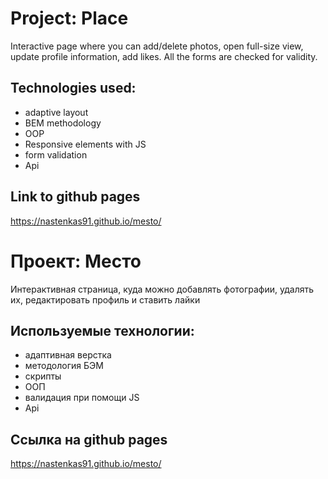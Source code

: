 # Project: Place
Interactive page where you can add/delete photos, open full-size view,
update profile information, add likes. All the forms are checked for validity.

## Technologies used:
* adaptive layout
* BEM methodology
* OOP
* Responsive elements with JS
* form validation
* Api

## Link to github pages
https://nastenkas91.github.io/mesto/

# Проект: Место
Интерактивная страница, куда можно добавлять фотографии, удалять их, редактировать профиль и ставить лайки

## Используемые технологии:
* адаптивная верстка
* методология БЭМ
* скрипты
* ООП
* валидация при помощи JS
* Api

## Ссылка на github pages
https://nastenkas91.github.io/mesto/

